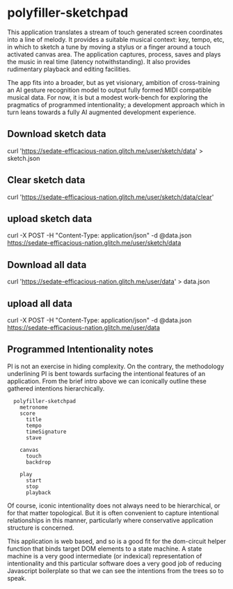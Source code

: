 # polyfiller-sketchpad

This application translates a stream of touch generated screen coordinates into a line of melody. It provides a suitable musical context: key, tempo, etc, in which to sketch a tune by moving a stylus or a finger around a touch activated canvas area. The application captures, process, saves and plays the music in real time (latency notwithstanding). It also provides rudimentary playback and editing facilities.

The app fits into a broader, but as yet visionary, ambition of cross-training an AI gesture recognition model to output fully formed MIDI compatible musical data. For now, it is but a modest work-bench for exploring the pragmatics of programmed intentionality; a development approach which in turn leans towards a fully AI augmented development experience.

## Download sketch data

curl 'https://sedate-efficacious-nation.glitch.me/user/sketch/data' > sketch.json

## Clear sketch data

curl 'https://sedate-efficacious-nation.glitch.me/user/sketch/data/clear'

## upload sketch data

curl -X POST -H "Content-Type: application/json" -d @data.json https://sedate-efficacious-nation.glitch.me/user/sketch/data

## Download all data

curl 'https://sedate-efficacious-nation.glitch.me/user/data' > data.json

## upload all data

curl -X POST -H "Content-Type: application/json" -d @data.json https://sedate-efficacious-nation.glitch.me/user/data

## Programmed Intentionality notes

PI is not an exercise in hiding complexity. On the contrary, the methodology underlining PI is bent towards surfacing the intentional features of an application. From the brief intro above we can iconically outline these gathered intentions hierarchically.

```
  polyfiller-sketchpad
    metronome
    score
      title
      tempo
      timeSignature
      stave

    canvas
      touch
      backdrop

    play
      start
      stop
      playback
```

Of course, iconic intentionality does not always need to be hierarchical, or for that matter topological. But it is often convenient to capture intentional relationships in this manner, particularly where conservative application structure is concerned.

This application is web based, and so is a good fit for the dom-circuit helper function that binds target DOM elements to a state machine. A state machine is a very good intermediate (or indexical) representation of intentionality and this particular software does a very good job of reducing Javascript boilerplate so that we can see the intentions from the trees so to speak.
